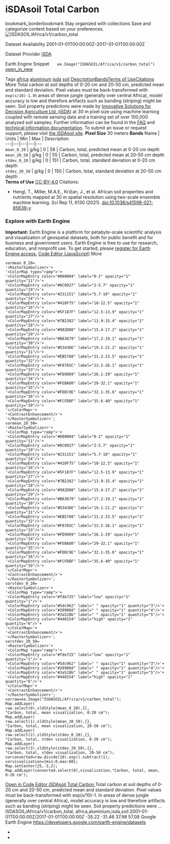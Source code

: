  
#  iSDAsoil Total Carbon 
bookmark_borderbookmark Stay organized with collections  Save and categorize content based on your preferences. 
![ISDASOIL/Africa/v1/carbon_total](https://developers.google.com/earth-engine/datasets/images/ISDASOIL/ISDASOIL_Africa_v1_carbon_total_sample.png) 

Dataset Availability
    2001-01-01T00:00:00Z–2017-01-01T00:00:00Z 

Dataset Provider
     [ iSDA ](https://isda-africa.com/) 

Earth Engine Snippet
     `    ee.Image("ISDASOIL/Africa/v1/carbon_total")   ` [ open_in_new ](https://code.earthengine.google.com/?scriptPath=Examples:Datasets/ISDASOIL/ISDASOIL_Africa_v1_carbon_total) 

Tags
     [africa](https://developers.google.com/earth-engine/datasets/tags/africa) [aluminium](https://developers.google.com/earth-engine/datasets/tags/aluminium) [isda](https://developers.google.com/earth-engine/datasets/tags/isda) [soil](https://developers.google.com/earth-engine/datasets/tags/soil)
[Description](https://developers.google.com/earth-engine/datasets/catalog/ISDASOIL_Africa_v1_carbon_total#description)[Bands](https://developers.google.com/earth-engine/datasets/catalog/ISDASOIL_Africa_v1_carbon_total#bands)[Terms of Use](https://developers.google.com/earth-engine/datasets/catalog/ISDASOIL_Africa_v1_carbon_total#terms-of-use)[Citations](https://developers.google.com/earth-engine/datasets/catalog/ISDASOIL_Africa_v1_carbon_total#citations) More
Total carbon at soil depths of 0-20 cm and 20-50 cm, predicted mean and standard deviation.
Pixel values must be back-transformed with `exp(x/10)-1`.
In areas of dense jungle (generally over central Africa), model accuracy is low and therefore artifacts such as banding (striping) might be seen.
Soil property predictions were made by [Innovative Solutions for Decision Agriculture Ltd. (iSDA)](https://isda-africa.com/) at 30 m pixel size using machine learning coupled with remote sensing data and a training set of over 100,000 analyzed soil samples.
Further information can be found in the [FAQ](https://www.isda-africa.com/isdasoil/faq/) and [technical information documentation](https://www.isda-africa.com/isdasoil/technical-information/). To submit an issue or request support, please visit [the iSDAsoil site](https://isda-africa.com/isdasoil).
**Pixel Size** 30 meters 
**Bands**
Name | Units | Min | Max | Description  
---|---|---|---|---  
`mean_0_20` | g/kg |  0  |  58  | Carbon, total, predicted mean at 0-20 cm depth  
`mean_20_50` | g/kg |  0  |  55  | Carbon, total, predicted mean at 20-50 cm depth  
`stdev_0_20` | g/kg |  0  |  151  | Carbon, total, standard deviation at 0-20 cm depth  
`stdev_20_50` | g/kg |  0  |  150  | Carbon, total, standard deviation at 20-50 cm depth  
**Terms of Use**
[CC-BY-4.0](https://spdx.org/licenses/CC-BY-4.0.html)
Citations:
  * Hengl, T., Miller, M.A.E., Križan, J., et al. African soil properties and nutrients mapped at 30 m spatial resolution using two-scale ensemble machine learning. Sci Rep 11, 6130 (2021). [doi:10.1038/s41598-021-85639-y](https://doi.org/10.1038/s41598-021-85639-y)


### Explore with Earth Engine
**Important:** Earth Engine is a platform for petabyte-scale scientific analysis and visualization of geospatial datasets, both for public benefit and for business and government users. Earth Engine is free to use for research, education, and nonprofit use. To get started, please [register for Earth Engine access.](https://console.cloud.google.com/earth-engine)
[Code Editor (JavaScript)](https://developers.google.com/earth-engine/datasets/catalog/ISDASOIL_Africa_v1_carbon_total#code-editor-javascript-sample) More
```
varmean_0_20=
'<RasterSymbolizer>'+
'<ColorMap type="ramp">'+
'<ColorMapEntry color="#000004" label="0-2" opacity="1" quantity="11"/>'+
'<ColorMapEntry color="#0C0927" label="2-5.7" opacity="1" quantity="19"/>'+
'<ColorMapEntry color="#231151" label="5.7-10" opacity="1" quantity="24"/>'+
'<ColorMapEntry color="#410F75" label="10-12.5" opacity="1" quantity="26"/>'+
'<ColorMapEntry color="#5F187F" label="12.5-13.9" opacity="1" quantity="27"/>'+
'<ColorMapEntry color="#7B2382" label="13.9-15.4" opacity="1" quantity="28"/>'+
'<ColorMapEntry color="#982D80" label="15.4-17.2" opacity="1" quantity="29"/>'+
'<ColorMapEntry color="#B63679" label="17.2-19.1" opacity="1" quantity="30"/>'+
'<ColorMapEntry color="#D3436E" label="19.1-21.2" opacity="1" quantity="31"/>'+
'<ColorMapEntry color="#EB5760" label="21.2-23.5" opacity="1" quantity="32"/>'+
'<ColorMapEntry color="#F8765C" label="23.5-26.1" opacity="1" quantity="33"/>'+
'<ColorMapEntry color="#FD9969" label="26.1-29" opacity="1" quantity="34"/>'+
'<ColorMapEntry color="#FEBA80" label="29-32.1" opacity="1" quantity="35"/>'+
'<ColorMapEntry color="#FDDC9E" label="32.1-35.6" opacity="1" quantity="36"/>'+
'<ColorMapEntry color="#FCFDBF" label="35.6-40" opacity="1" quantity="39"/>'+
'</ColorMap>'+
'<ContrastEnhancement/>'+
'</RasterSymbolizer>';
varmean_20_50=
'<RasterSymbolizer>'+
'<ColorMap type="ramp">'+
'<ColorMapEntry color="#000004" label="0-2" opacity="1" quantity="11"/>'+
'<ColorMapEntry color="#0C0927" label="2-5.7" opacity="1" quantity="19"/>'+
'<ColorMapEntry color="#231151" label="5.7-10" opacity="1" quantity="24"/>'+
'<ColorMapEntry color="#410F75" label="10-12.5" opacity="1" quantity="26"/>'+
'<ColorMapEntry color="#5F187F" label="12.5-13.9" opacity="1" quantity="27"/>'+
'<ColorMapEntry color="#7B2382" label="13.9-15.4" opacity="1" quantity="28"/>'+
'<ColorMapEntry color="#982D80" label="15.4-17.2" opacity="1" quantity="29"/>'+
'<ColorMapEntry color="#B63679" label="17.2-19.1" opacity="1" quantity="30"/>'+
'<ColorMapEntry color="#D3436E" label="19.1-21.2" opacity="1" quantity="31"/>'+
'<ColorMapEntry color="#EB5760" label="21.2-23.5" opacity="1" quantity="32"/>'+
'<ColorMapEntry color="#F8765C" label="23.5-26.1" opacity="1" quantity="33"/>'+
'<ColorMapEntry color="#FD9969" label="26.1-29" opacity="1" quantity="34"/>'+
'<ColorMapEntry color="#FEBA80" label="29-32.1" opacity="1" quantity="35"/>'+
'<ColorMapEntry color="#FDDC9E" label="32.1-35.6" opacity="1" quantity="36"/>'+
'<ColorMapEntry color="#FCFDBF" label="35.6-40" opacity="1" quantity="39"/>'+
'</ColorMap>'+
'<ContrastEnhancement/>'+
'</RasterSymbolizer>';
varstdev_0_20=
'<RasterSymbolizer>'+
'<ColorMap type="ramp">'+
'<ColorMapEntry color="#fde725" label="low" opacity="1" quantity="1"/>'+
'<ColorMapEntry color="#5dc962" label=" " opacity="1" quantity="3"/>'+
'<ColorMapEntry color="#20908d" label=" " opacity="1" quantity="4"/>'+
'<ColorMapEntry color="#3a528b" label=" " opacity="1" quantity="5"/>'+
'<ColorMapEntry color="#440154" label="high" opacity="1" quantity="6"/>'+
'</ColorMap>'+
'<ContrastEnhancement/>'+
'</RasterSymbolizer>';
varstdev_20_50=
'<RasterSymbolizer>'+
'<ColorMap type="ramp">'+
'<ColorMapEntry color="#fde725" label="low" opacity="1" quantity="1"/>'+
'<ColorMapEntry color="#5dc962" label=" " opacity="1" quantity="3"/>'+
'<ColorMapEntry color="#20908d" label=" " opacity="1" quantity="4"/>'+
'<ColorMapEntry color="#3a528b" label=" " opacity="1" quantity="5"/>'+
'<ColorMapEntry color="#440154" label="high" opacity="1" quantity="6"/>'+
'</ColorMap>'+
'<ContrastEnhancement/>'+
'</RasterSymbolizer>';
varraw=ee.Image("ISDASOIL/Africa/v1/carbon_total");
Map.addLayer(
raw.select(0).sldStyle(mean_0_20),{},
"Carbon, total, mean visualization, 0-20 cm");
Map.addLayer(
raw.select(1).sldStyle(mean_20_50),{},
"Carbon, total, mean visualization, 20-50 cm");
Map.addLayer(
raw.select(2).sldStyle(stdev_0_20),{},
"Carbon, total, stdev visualization, 0-20 cm");
Map.addLayer(
raw.select(3).sldStyle(stdev_20_50),{},
"Carbon, total, stdev visualization, 20-50 cm");
varconverted=raw.divide(10).exp().subtract(1);
varvisualization={min:0,max:60};
Map.setCenter(25,-3,2);
Map.addLayer(converted.select(0),visualization,"Carbon, total, mean, 0-20 cm");
```
[ Open in Code Editor ](https://code.earthengine.google.com/?scriptPath=Examples:Datasets/ISDASOIL/ISDASOIL_Africa_v1_carbon_total)
[ iSDAsoil Total Carbon ](https://developers.google.com/earth-engine/datasets/catalog/ISDASOIL_Africa_v1_carbon_total)
Total carbon at soil depths of 0-20 cm and 20-50 cm, predicted mean and standard deviation. Pixel values must be back-transformed with exp(x/10)-1. In areas of dense jungle (generally over central Africa), model accuracy is low and therefore artifacts such as banding (striping) might be seen. Soil property predictions were …
ISDASOIL/Africa/v1/carbon_total, africa,aluminium,isda,soil 
2001-01-01T00:00:00Z/2017-01-01T00:00:00Z
-35.22 -31.46 37.98 57.08 
Google Earth Engine
https://developers.google.com/earth-engine/datasets
  * [ ](https://doi.org/https://isda-africa.com/)
  * [ ](https://doi.org/https://developers.google.com/earth-engine/datasets/catalog/ISDASOIL_Africa_v1_carbon_total)


